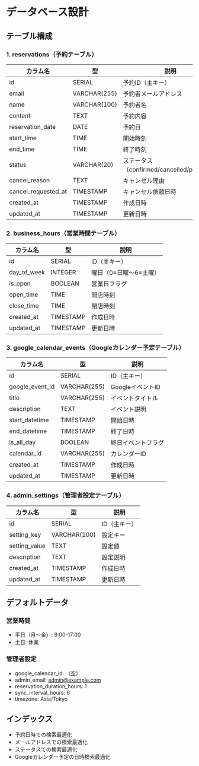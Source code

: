 # データベース設計

## テーブル構成

### 1. reservations（予約テーブル）
| カラム名 | 型 | 説明 |
|---------|---|------|
| id | SERIAL | 予約ID（主キー）|
| email | VARCHAR(255) | 予約者メールアドレス |
| name | VARCHAR(100) | 予約者名 |
| content | TEXT | 予約内容 |
| reservation_date | DATE | 予約日 |
| start_time | TIME | 開始時刻 |
| end_time | TIME | 終了時刻 |
| status | VARCHAR(20) | ステータス（confirmed/cancelled/pending） |
| cancel_reason | TEXT | キャンセル理由 |
| cancel_requested_at | TIMESTAMP | キャンセル依頼日時 |
| created_at | TIMESTAMP | 作成日時 |
| updated_at | TIMESTAMP | 更新日時 |

### 2. business_hours（営業時間テーブル）
| カラム名 | 型 | 説明 |
|---------|---|------|
| id | SERIAL | ID（主キー）|
| day_of_week | INTEGER | 曜日（0=日曜〜6=土曜） |
| is_open | BOOLEAN | 営業日フラグ |
| open_time | TIME | 開店時刻 |
| close_time | TIME | 閉店時刻 |
| created_at | TIMESTAMP | 作成日時 |
| updated_at | TIMESTAMP | 更新日時 |

### 3. google_calendar_events（Googleカレンダー予定テーブル）
| カラム名 | 型 | 説明 |
|---------|---|------|
| id | SERIAL | ID（主キー）|
| google_event_id | VARCHAR(255) | GoogleイベントID |
| title | VARCHAR(255) | イベントタイトル |
| description | TEXT | イベント説明 |
| start_datetime | TIMESTAMP | 開始日時 |
| end_datetime | TIMESTAMP | 終了日時 |
| is_all_day | BOOLEAN | 終日イベントフラグ |
| calendar_id | VARCHAR(255) | カレンダーID |
| created_at | TIMESTAMP | 作成日時 |
| updated_at | TIMESTAMP | 更新日時 |

### 4. admin_settings（管理者設定テーブル）
| カラム名 | 型 | 説明 |
|---------|---|------|
| id | SERIAL | ID（主キー）|
| setting_key | VARCHAR(100) | 設定キー |
| setting_value | TEXT | 設定値 |
| description | TEXT | 設定説明 |
| created_at | TIMESTAMP | 作成日時 |
| updated_at | TIMESTAMP | 更新日時 |

## デフォルトデータ

### 営業時間
- 平日（月〜金）: 9:00-17:00
- 土日: 休業

### 管理者設定
- google_calendar_id: （空）
- admin_email: admin@example.com
- reservation_duration_hours: 1
- sync_interval_hours: 6
- timezone: Asia/Tokyo

## インデックス

- 予約日時での検索最適化
- メールアドレスでの検索最適化
- ステータスでの検索最適化
- Googleカレンダー予定の日時検索最適化